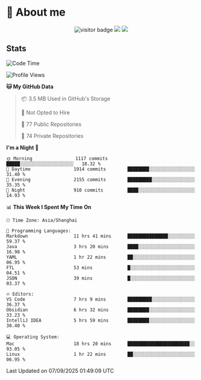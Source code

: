 <!-- ![](https://youpai.roccoshi.top/img/20200804214216.png) -->

# 🧐 About me
 
<p align="center">
<img src="https://visitor-badge.laobi.icu/badge?page_id=Lincest.Lincest&title=hits" alt="visitor badge"/>
<a href="mailto:imroccoshi@gmail.com"><img src="https://img.shields.io/badge/gmail-imroccoshi%40gmail.com-red"></a>
<a href="https://blog.roccoshi.top"><img src="https://img.shields.io/badge/blog-roccoshi-green"></a>
</p>

## Stats

<!--START_SECTION:waka-->
![Code Time](http://img.shields.io/badge/Code%20Time-2%2C727%20hrs%2054%20mins-blue)

![Profile Views](http://img.shields.io/badge/Profile%20Views-0-blue)

**🐱 My GitHub Data** 

> 📦 3.5 MB Used in GitHub's Storage 
 > 
> 🚫 Not Opted to Hire
 > 
> 📜 77 Public Repositories 
 > 
> 🔑 74 Private Repositories 
 > 
**I'm a Night 🦉** 

```text
🌞 Morning                1117 commits        █████░░░░░░░░░░░░░░░░░░░░   18.32 % 
🌆 Daytime                1914 commits        ████████░░░░░░░░░░░░░░░░░   31.40 % 
🌃 Evening                2155 commits        █████████░░░░░░░░░░░░░░░░   35.35 % 
🌙 Night                  910 commits         ████░░░░░░░░░░░░░░░░░░░░░   14.93 % 
```


📊 **This Week I Spent My Time On** 

```text
🕑︎ Time Zone: Asia/Shanghai

💬 Programming Languages: 
Markdown                 11 hrs 41 mins      ███████████████░░░░░░░░░░   59.37 % 
Java                     3 hrs 20 mins       ████░░░░░░░░░░░░░░░░░░░░░   16.98 % 
YAML                     1 hr 22 mins        ██░░░░░░░░░░░░░░░░░░░░░░░   06.95 % 
FTL                      53 mins             █░░░░░░░░░░░░░░░░░░░░░░░░   04.51 % 
JSON                     39 mins             █░░░░░░░░░░░░░░░░░░░░░░░░   03.37 % 

🔥 Editors: 
VS Code                  7 hrs 9 mins        █████████░░░░░░░░░░░░░░░░   36.37 % 
Obsidian                 6 hrs 32 mins       ████████░░░░░░░░░░░░░░░░░   33.23 % 
IntelliJ IDEA            5 hrs 59 mins       ████████░░░░░░░░░░░░░░░░░   30.40 % 

💻 Operating System: 
Mac                      18 hrs 20 mins      ███████████████████████░░   93.05 % 
Linux                    1 hr 22 mins        ██░░░░░░░░░░░░░░░░░░░░░░░   06.95 % 
```


 Last Updated on 07/09/2025 01:49:09 UTC
<!--END_SECTION:waka-->


